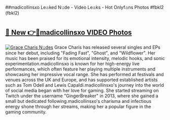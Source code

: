 ##madicollinsxo Le𝚊ked N𝚞de - Video Le𝚊ks - Hot Onlyf𝚊ns Photos #fbkl2 (fbkl2)

# <h2><a href="https://mediaupload.pro?title=madicollinsxo&ref=9FEB">🔗 New 👉🔴madicollinsxo VIDEO Photos</a></h2>

[![Grace Charis N𝚞des](https://i.imgur.com/rIISA9y.gif)](https://mediaupload.pro?title=madicollinsxo&ref=9FEB)
Grace Charis has released several singles and EPs since her debut, including "Fading Fast", "Ghost", and "Wildflower". Her music has been praised for its emotional intensity, melodic hooks, and sonic experimentation.madicollinsxo is known for her high-energy live performances, which often feature her playing multiple instruments and showcasing her impressive vocal range. She has performed at festivals and venues across the UK and Europe, and has supported established artists such as Tom Odell and Lewis Capaldi.madicollinsxo's journey into the world of social media began with her love for gaming. She started streaming on Twitch under the username "GingerBreaker" in 2013, where she gained a small but dedicated following.madicollinsxo's charisma and infectious energy shone through her streams, making her a popular figure in the gaming community.
